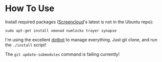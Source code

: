 How To Use
===========

Install required packages ([Screencloud](https://screencloud.net/#download)'s
latest is not in the Ubuntu repo):
```
sudo apt-get install xmonad numlockx trayer synapse
```

I'm using the excellent [dotbot](https://github.com/anishathalye/dotbot) to
manage everything. Just git clone, and run the `./install` script!

The `git update-submodules` command is failing currently!